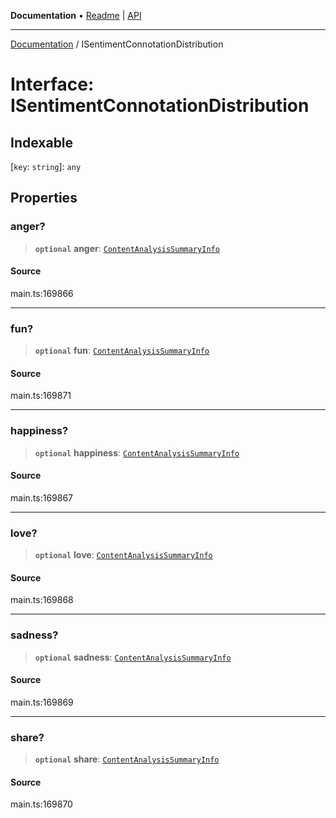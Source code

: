 **Documentation** • [Readme](../README.md) \| [API](../globals.md)

***

[Documentation](../README.md) / ISentimentConnotationDistribution

# Interface: ISentimentConnotationDistribution

## Indexable

 \[`key`: `string`\]: `any`

## Properties

### anger?

> **`optional`** **anger**: [`ContentAnalysisSummaryInfo`](../classes/ContentAnalysisSummaryInfo.md)

#### Source

main.ts:169866

***

### fun?

> **`optional`** **fun**: [`ContentAnalysisSummaryInfo`](../classes/ContentAnalysisSummaryInfo.md)

#### Source

main.ts:169871

***

### happiness?

> **`optional`** **happiness**: [`ContentAnalysisSummaryInfo`](../classes/ContentAnalysisSummaryInfo.md)

#### Source

main.ts:169867

***

### love?

> **`optional`** **love**: [`ContentAnalysisSummaryInfo`](../classes/ContentAnalysisSummaryInfo.md)

#### Source

main.ts:169868

***

### sadness?

> **`optional`** **sadness**: [`ContentAnalysisSummaryInfo`](../classes/ContentAnalysisSummaryInfo.md)

#### Source

main.ts:169869

***

### share?

> **`optional`** **share**: [`ContentAnalysisSummaryInfo`](../classes/ContentAnalysisSummaryInfo.md)

#### Source

main.ts:169870
